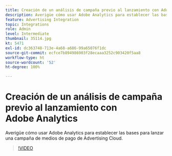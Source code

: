 ```yaml
---
title: Creación de un análisis de campaña previo al lanzamiento con Adobe Analytics
description: Averigüe cómo usar Adobe Analytics para establecer las bases para lanzar una campaña de medios de pago de Advertising Cloud.
feature: Advertising Integration
topic: Integrations
role: Admin
level: Intermediate
thumbnail: 35114.jpg
kt: 5471
exl-id: dc363748-713e-4a68-a686-99a65076f1dc
source-git-commit: ecfce7b894986903f28ecaaa3252c903420f5aa8
workflow-type: ht
source-wordcount: '52'
ht-degree: 100%

---
```


# Creación de un análisis de campaña previo al lanzamiento con Adobe Analytics

Averigüe cómo usar Adobe Analytics para establecer las bases para lanzar una campaña de medios de pago de Advertising Cloud.

>[!VIDEO](https://video.tv.adobe.com/v/35114/?quality=12&learn=on)
